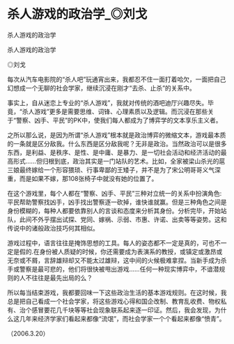# 杀人游戏的政治学_◎刘戈

杀人游戏的政治学

杀人游戏的政治学

◎刘戈

每次从汽车电影院的“杀人吧”玩通宵出来，我都忍不住一面打着哈欠，一面把自己幻想成一个无聊的社会学家，继续沉浸在刚才“去杀、止杀”的关系中。

事实上，自从迷恋上专业的“杀人游戏”，我就对传统的酒吧迪厅兴趣尽失。毕竟，“杀人游戏”更多是需要思维、词锋、心理素质以及逻辑。而沉浸在那些关于“警察、凶手、平民”的PK中，使我们每人都成为了博弈学的文本享乐主义者。

之所以那么说，是因为所谓“杀人游戏”根本就是政治博弈的微缩文本，游戏最本质的一条就是区分敌我。什么东西是区分敌我呢？无非是政治。当然政治可以是很多东西，是利益、是秩序、是性、是中庸、是暴力、是一切社会活动和经济活动的最高形式……但归根到底，政治其实是一门站队的艺术。比如，全家被梁山杀光的扈三娘最终嫁给一个形容猥琐、行事卑鄙的王矮子，并不是为了宋公明哥哥义气深重，而是如果不嫁，那108张椅子中就没有她的位置了。

在这个游戏里，每个人都在“警察、凶手、平民”三种对立统一的关系中扮演角色:平民帮助警察找凶手，凶手找出警察逐一砍掉，谁快谁就赢。但是三种角色之间是身份模糊的，每种人都要依靠别人的言谈和态度来分析其身份。分析完毕，开始站队，此间不外乎摆出试探、党同、嫁祸、示弱、市惠、许诺、出卖等等姿势。这和传说中的诸般政治技巧何其相似。

游戏过程中，语言往往是掩饰思想的工具。每人的姿态都不一定是真的，可也不一定是假的.在身份被人质疑的时候，你还需要成为表演系的教授，或镇定或激昂或无奈或不屑，言辞雄辩却又不能太过雄辩，这中间的火候极难拿捏。当新手成为杀手或警察是最可悲的，他们将很快被甩出游戏……任何一种现实博弈中，不谙潜规则的人不往往是最先出局的么？

所以每当结束游戏，我都要回味一下这些政治生活的基本游戏规则。在这时候，我总是把自己看成一个社会学家，将这些游戏心得和国企改制、教育乱收费、物权私有、治个感冒要花几千块等等社会现象联系起来逐一印证。然后，我会发现，为什么这几年来经济学家们看起来都像“流氓”，而社会学家一个个看起来都像“愤青”。

（2006.3.20）